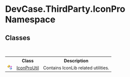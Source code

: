 # DevCase.ThirdParty.IconPro Namespace
 




## Classes
&nbsp;<table><tr><th></th><th>Class</th><th>Description</th></tr><tr><td>![Public class](media/pubclass.gif "Public class")</td><td><a href="T_DevCase_ThirdParty_IconPro_IconProUtil">IconProUtil</a></td><td>
Contains IconLib related utilities.</td></tr></table>&nbsp;
